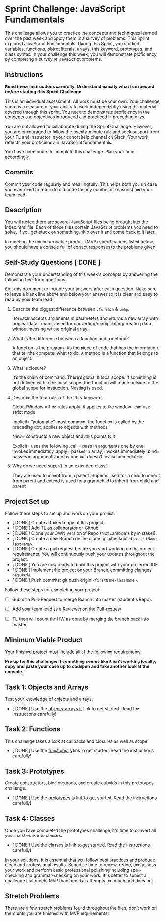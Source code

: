 # Sprint Challenge: JavaScript Fundamentals

This challenge allows you to practice the concepts and techniques learned over the past week and apply them in a survey of problems. This Sprint explored JavaScript Fundamentals. During this Sprint, you studied variables, functions, object literals, arrays, this keyword, prototypes, and class syntax. In your challenge this week, you will demonstrate proficiency by completing a survey of JavaScript problems.

## Instructions

**Read these instructions carefully. Understand exactly what is expected _before_ starting this Sprint Challenge.**

This is an individual assessment. All work must be your own. Your challenge score is a measure of your ability to work independently using the material covered through this sprint. You need to demonstrate proficiency in the concepts and objectives introduced and practiced in preceding days.

You are not allowed to collaborate during the Sprint Challenge. However, you are encouraged to follow the twenty-minute rule and seek support from your TL and Instructor in your cohort help channel on Slack. Your work reflects your proficiency in JavaScript fundamentals.

You have three hours to complete this challenge. Plan your time accordingly.

## Commits

Commit your code regularly and meaningfully. This helps both you (in case you ever need to return to old code for any number of reasons) and your team lead.

## Description

You will notice there are several JavaScript files being brought into the index.html file.  Each of those files contain JavaScript problems you need to solve.  If you get stuck on something, skip over it and come back to it later.

In meeting the minimum viable product (MVP) specifications listed below, you should have a console full of correct responses to the problems given.

## Self-Study Questions [ DONE ]

Demonstrate your understanding of this week's concepts by answering the following free-form questions.

Edit this document to include your answers after each question. Make sure to leave a blank line above and below your answer so it is clear and easy to read by your team lead

1. Describe the biggest difference between `.forEach` & `.map`.

    .forEach accepts arguments in parameters and returns a new array with original data. .map is used for converting/manipulating/creating data without messing w/ the original array. 

2. What is the difference between a function and a method?

    A function is the program- its the piece of code that has the information that tell the computer what to do. A method is a function that belongs to an object. 

3. What is closure?

    It’s the chain of command. There’s global & local scope. If something is not defined within the local scope- the function will reach outside to the global scope for instruction. Nesting is used.

4. Describe the four rules of the 'this' keyword.

    Global/Window =If no rules apply- it applies to the window- can use strict mode
    
    Implicit= “automatic”, most common, the function is called by the preceding dot, applies to objects with methods

    New= constructs a new object and .this points to it
    
    Explicit= uses the following
    .call = pass in arguments one by one, invokes immediately
    .apply= passes in array, invokes immediately
    .bind= passes in arguments one by one but doesn’t invoke immediately


5. Why do we need super() in an extended class?

    They are used to inherit from a parent. Super is used for a child to inherit from parent and extend is used for a grandchild to inherit from child and parent

## Project Set up

Follow these steps to set up and work on your project:

- [ DONE ] Create a forked copy of this project.
- [ DONE ] Add TL as collaborator on Github.
- [ DONE ] Clone your OWN version of Repo (Not Lambda's by mistake!).
- [ DONE ] Create a new Branch on the clone: git checkout -b `<firstName-lastName>`.
- [ DONE ] Create a pull request before you start working on the project requirements.  You will continuously push your updates throughout the project.
- [ DONE ] You are now ready to build this project with your preferred IDE
- [ DONE ] Implement the project on your Branch, committing changes regularly.
- [ DONE ] Push commits: git push origin `<firstName-lastName>`.

Follow these steps for completing your project:

- [ ] Submit a Pull-Request to merge <firstName-lastName> Branch into master (student's  Repo).
- [ ] Add your team lead as a Reviewer on the Pull-request
- [ ] TL then will count the HW as done by  merging the branch back into master.


## Minimum Viable Product

Your finished project must include all of the following requirements:

**Pro tip for this challenge: If something seems like it isn't working locally, copy and paste your code up to codepen and take another look at the console.**

## Task 1: Objects and Arrays
Test your knowledge of objects and arrays. 
* [ DONE ] Use the [objects-arrays.js](challenges/objects-arrays.js) link to get started.  Read the instructions carefully!

## Task 2: Functions
This challenge takes a look at callbacks and closures as well as scope. 
* [ DONE ] Use the [functions.js](challenges/functions.js) link to get started. Read the instructions carefully!

## Task 3: Prototypes
Create constructors, bind methods, and create cuboids in this prototypes challenge.
* [ DONE ] Use the [prototypes.js](challenges/prototypes.js) link to get started. Read the instructions carefully!

## Task 4: Classes
Once you have completed the prototypes challenge, it's time to convert all your hard work into classes.
* [ DONE ] Use the [classes.js](challenges/classes.js) link to get started. Read the instructions carefully!

In your solutions, it is essential that you follow best practices and produce clean and professional results. Schedule time to review, refine, and assess your work and perform basic professional polishing including spell-checking and grammar-checking on your work. It is better to submit a challenge that meets MVP than one that attempts too much and does not.

## Stretch Problems

There are a few stretch problems found throughout the files, don't work on them until you are finished with MVP requirements!
